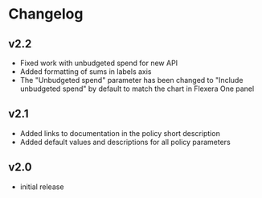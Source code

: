 # Changelog

## v2.2

- Fixed work with unbudgeted spend for new API
- Added formatting of sums in labels axis
- The "Unbudgeted spend" parameter has been changed to "Include unbudgeted spend" by default to match the chart in Flexera One panel

## v2.1

- Added links to documentation in the policy short description
- Added default values ​​and descriptions for all policy parameters

## v2.0

- initial release
